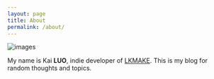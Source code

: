 ```yaml
---
layout: page
title: About
permalink: /about/
---
```


![images](http://i.v2ex.co/ob3vvmPQ.jpeg)

My name is Kai **LUO**, indie developer of [LKMAKE](http://lkmake.com). This is my blog for random thoughts and topics.